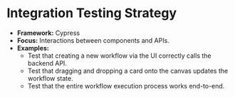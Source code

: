 
# Integration Testing Strategy

- **Framework:** Cypress
- **Focus:** Interactions between components and APIs.
- **Examples:**
  - Test that creating a new workflow via the UI correctly calls the backend API.
  - Test that dragging and dropping a card onto the canvas updates the workflow state.
  - Test that the entire workflow execution process works end-to-end.
